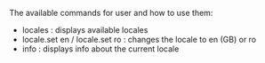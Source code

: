 The available commands for user and how to use them:
- locales : displays available locales
- locale.set en / locale.set ro : changes the locale to en (GB) or ro
- info : displays info about the current locale

